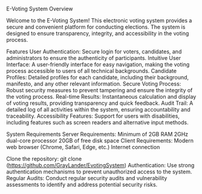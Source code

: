E-Voting System Overview


Welcome to the E-Voting System! This electronic voting system provides a secure and convenient platform for conducting elections. The system is designed to ensure transparency, integrity, and accessibility in the voting process.


Features
User Authentication: Secure login for voters, candidates, and administrators to ensure the authenticity of participants.
Intuitive User Interface: A user-friendly interface for easy navigation, making the voting process accessible to users of all technical backgrounds.
Candidate Profiles: Detailed profiles for each candidate, including their background, manifesto, and any other relevant information.
Secure Voting Process: Robust security measures to prevent tampering and ensure the integrity of the voting process.
Real-time Results: Instantaneous calculation and display of voting results, providing transparency and quick feedback.
Audit Trail: A detailed log of all activities within the system, ensuring accountability and traceability.
Accessibility Features: Support for users with disabilities, including features such as screen readers and alternative input methods.


System Requirements Server Requirements:
Minimum of 2GB RAM 2GHz dual-core processor 20GB of free disk space Client Requirements:
Modern web browser (Chrome, Safari, Edge, etc.) Internet connection


Clone the repository: git clone (https://github.com/GrayLander/EvotingSystem)
Authentication: Use strong authentication mechanisms to prevent unauthorized access to the system.
Regular Audits: Conduct regular security audits and vulnerability assessments to identify and address potential security risks.
